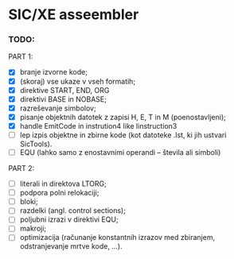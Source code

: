 # SIC/XE asseembler

### TODO:

PART 1:

-   [x] branje izvorne kode;
-   [x] (skoraj) vse ukaze v vseh formatih;
-   [x] direktive START, END, ORG
-   [x] direktivi BASE in NOBASE;
-   [x] razreševanje simbolov;
-   [x] pisanje objektnih datotek z zapisi H, E, T in M (poenostavljeni);
-   [x] handle EmitCode in instrution4 like linstruction3
-   [ ] lep izpis objektne in zbirne kode (kot datoteke .lst, ki jih ustvari SicTools).
-   [ ] EQU (lahko samo z enostavnimi operandi – števila ali simboli)

PART 2:

-   [ ] literali in direktova LTORG;
-   [ ] podpora polni relokaciji;
-   [ ] bloki;
-   [ ] razdelki (angl. control sections);
-   [ ] poljubni izrazi v direktivi EQU;
-   [ ] makroji;
-   [ ] optimizacija (računanje konstantnih izrazov med zbiranjem, odstranjevanje mrtve kode, …).
